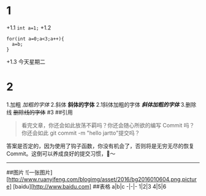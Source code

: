 # 1
+1.1
`int a=1;`
+1.2
```
for(int a=0;a<3;a++){
  a=b;
}
```
+1.3
今天星期二
# 2
1.加粗
*加粗的字体*
2.斜体
**斜体的字体**
   2.1斜体加粗的字体
   ***斜体加粗的字体***
3.删除线
~~删除线的字体~~
#3
##引用
>看完文章，你还会如此放荡不羁吗？你还会随心所欲的编写 Commit 吗？你还会如此 git commit -m "hello jartto"提交吗？

答案是否定的，因为使用了钩子函数，你没有机会了，否则将是无穷无尽的恢复 Commit。这倒可以养成良好的提交习惯，🙈～
***
##图片
![一张图片][http://www.ruanyifeng.com/blogimg/asset/2016/bg2016010604.png,picture]
[baidu][http://www.baidu.com]
##表格
a|b|c
-|-|-
1|2|3
4|5|6

